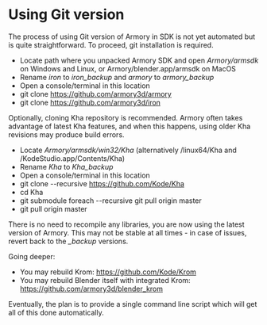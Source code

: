 # Using Git version

The process of using Git version of Armory in SDK is not yet automated but is quite straightforward. To proceed, git installation is required.

- Locate path where you unpacked Armory SDK and open *Armory/armsdk* on Windows and Linux, or Armory/blender.app/armsdk on MacOS
- Rename *iron* to *iron_backup* and *armory* to *armory_backup*
- Open a console/terminal in this location
- git clone https://github.com/armory3d/armory
- git clone https://github.com/armory3d/iron

Optionally, cloning Kha repository is recommended. Armory often takes advantage of latest Kha features, and when this happens, using older Kha revisions may produce build errors.

- Locate *Armory/armsdk/win32/Kha* (alternatively /linux64/Kha and /KodeStudio.app/Contents/Kha)
- Rename *Kha* to *Kha_backup*
- Open a console/terminal in this location
- git clone --recursive https://github.com/Kode/Kha
- cd Kha
- git submodule foreach --recursive git pull origin master
- git pull origin master

There is no need to recompile any libraries, you are now using the latest version of Armory. This may not be stable at all times - in case of issues, revert back to the *_backup* versions.

Going deeper:
- You may rebuild Krom: https://github.com/Kode/Krom
- You may rebuild Blender itself with integrated Krom: https://github.com/armory3d/blender_krom


Eventually, the plan is to provide a single command line script which will get all of this done automatically.
